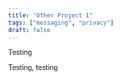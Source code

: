 ```yaml
---
title: "Other Project 1"
tags: ["messaging", "privacy"]
draft: false
---
```


Testing

<!--more-->

Testing, testing
